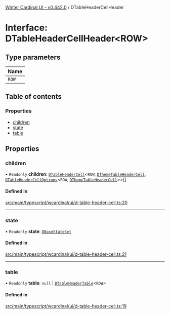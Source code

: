 [Winter Cardinal UI - v0.442.0](../index.md) / DTableHeaderCellHeader

# Interface: DTableHeaderCellHeader\<ROW\>

## Type parameters

| Name |
| :------ |
| `ROW` |

## Table of contents

### Properties

- [children](DTableHeaderCellHeader.md#children)
- [state](DTableHeaderCellHeader.md#state)
- [table](DTableHeaderCellHeader.md#table)

## Properties

### children

• `Readonly` **children**: [`DTableHeaderCell`](../classes/DTableHeaderCell.md)\<`ROW`, [`DThemeTableHeaderCell`](DThemeTableHeaderCell.md), [`DTableHeaderCellOptions`](DTableHeaderCellOptions.md)\<`ROW`, [`DThemeTableHeaderCell`](DThemeTableHeaderCell.md)\>\>[]

#### Defined in

[src/main/typescript/wcardinal/ui/d-table-header-cell.ts:20](https://github.com/winter-cardinal/winter-cardinal-ui/blob/v0.442.0/src/main/typescript/wcardinal/ui/d-table-header-cell.ts#L20)

___

### state

• `Readonly` **state**: [`DBaseStateSet`](DBaseStateSet.md)

#### Defined in

[src/main/typescript/wcardinal/ui/d-table-header-cell.ts:21](https://github.com/winter-cardinal/winter-cardinal-ui/blob/v0.442.0/src/main/typescript/wcardinal/ui/d-table-header-cell.ts#L21)

___

### table

• `Readonly` **table**: ``null`` \| [`DTableHeaderTable`](DTableHeaderTable.md)\<`ROW`\>

#### Defined in

[src/main/typescript/wcardinal/ui/d-table-header-cell.ts:19](https://github.com/winter-cardinal/winter-cardinal-ui/blob/v0.442.0/src/main/typescript/wcardinal/ui/d-table-header-cell.ts#L19)

